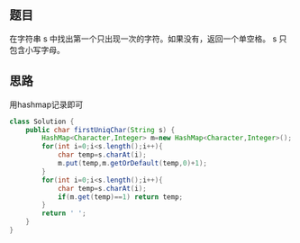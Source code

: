 ## 题目
在字符串 s 中找出第一个只出现一次的字符。如果没有，返回一个单空格。 s 只包含小写字母。
## 思路
用hashmap记录即可
```java
class Solution {
    public char firstUniqChar(String s) {
        HashMap<Character,Integer> m=new HashMap<Character,Integer>();
        for(int i=0;i<s.length();i++){
            char temp=s.charAt(i);
            m.put(temp,m.getOrDefault(temp,0)+1);
        }
        for(int i=0;i<s.length();i++){
            char temp=s.charAt(i);
            if(m.get(temp)==1) return temp;
        }
        return ' ';
    }
}
```
